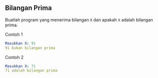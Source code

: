 ## Bilangan Prima

Buatlah program yang menerima bilangan `X` dan apakah `X` adalah bilangan prima.

Contoh 1
```yaml
Masukkan X: 91
91 bukan bilangan prima
```

Contoh 2
```yaml
Masukkan X: 71
71 adalah bilangan prima
```